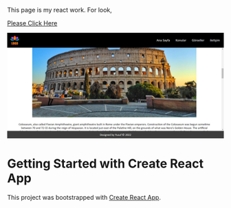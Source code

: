 This page is my react work. For look, 

[Please Click Here](https://rome-work-page-react.netlify.app/)

![](rome-work-page-react.jpg)


# Getting Started with Create React App

This project was bootstrapped with [Create React App](https://github.com/facebook/create-react-app).

